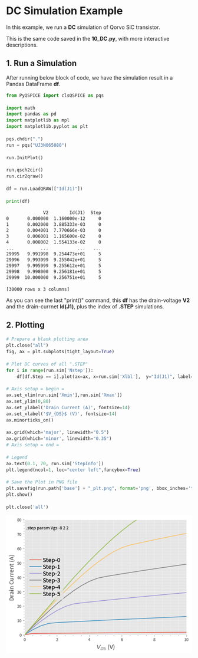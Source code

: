 # DC Simulation Example

In this example, we run a **DC** simulation of Qorvo SiC transistor.

This is the same code saved in the **10_DC.py**, with more interactive descriptions.

## 1. Run a Simulation

After running below block of code, we have the simulation result in a Pandas DataFrame **df**.


```python
from PyQSPICE import clsQSPICE as pqs

import math
import pandas as pd
import matplotlib as mpl
import matplotlib.pyplot as plt

pqs.chdir(".")
run = pqs("UJ3N065080")

run.InitPlot()

run.qsch2cir()
run.cir2qraw()

df = run.LoadQRAW(["Id(J1)"])

print(df)
```

                  V2        Id(J1)  Step
    0       0.000000  1.160000e-12     0
    1       0.002000  3.885333e-03     0
    2       0.004001  7.770666e-03     0
    3       0.006001  1.165600e-02     0
    4       0.008002  1.554133e-02     0
    ...          ...           ...   ...
    29995   9.991998  9.254473e+01     5
    29996   9.993999  9.255042e+01     5
    29997   9.995999  9.255612e+01     5
    29998   9.998000  9.256181e+01     5
    29999  10.000000  9.256751e+01     5
    
    [30000 rows x 3 columns]
    

As you can see the last "print()" command, this **df** has the drain-voltage **V2** and the drain-currnet **Id(J1)**, plus the index of **.STEP** simulations.

## 2. Plotting


```python
# Prepare a blank plotting area
plt.close("all")
fig, ax = plt.subplots(tight_layout=True)

# Plot DC curves of all ".STEP"
for i in range(run.sim['Nstep']):
    df[df.Step == i].plot(ax=ax, x=run.sim['Xlbl'],  y="Id(J1)", label="Step-" + str(i))

# Axis setup = begin =
ax.set_xlim(run.sim['Xmin'],run.sim['Xmax'])
ax.set_ylim(0,80)
ax.set_ylabel('Drain Current (A)', fontsize=14)
ax.set_xlabel('$V_{DS}$ (V)', fontsize=14)
ax.minorticks_on()

ax.grid(which='major', linewidth="0.5")
ax.grid(which='minor', linewidth="0.35")
# Axis setup = end =

# Legend
ax.text(0.1, 70, run.sim['StepInfo'])
plt.legend(ncol=1, loc="center left",fancybox=True)

# Save the Plot in PNG file
plt.savefig(run.path['base'] + "_plt.png", format='png', bbox_inches='tight')
plt.show()

plt.close('all')
```


    
![](UJ3N065080_plt.png)
    

